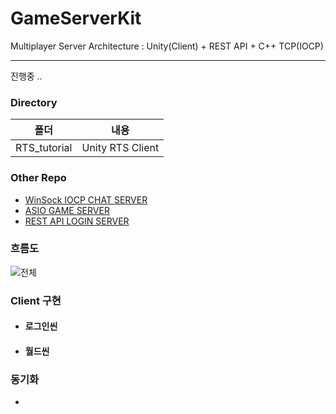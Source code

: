 # GameServerKit
Multiplayer Server Architecture : Unity(Client) + REST API + C++ TCP(IOCP)

---
진행중 ..

### Directory
|폴더|내용|
|:--:|:--:|
|RTS_tutorial|Unity RTS Client|

### Other Repo
- [WinSock IOCP CHAT SERVER](https://github.com/Owl-jun/project_hiocp/tree/GameChatServer)
- [ASIO GAME SERVER](https://github.com/Owl-jun/Server-Temp/tree/RtsGameServer)
- [REST API LOGIN SERVER](https://github.com/Owl-jun/REST_API_Server)

### 흐름도
![전체](https://github.com/user-attachments/assets/8cb86c16-b52d-450f-b9ce-6da253b5acc7)

### Client 구현

- #### 로그인씬

- #### 월드씬

### 동기화

-



